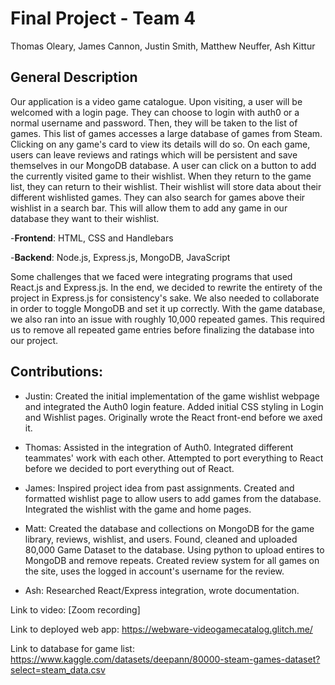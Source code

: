 # Final Project - Team 4
Thomas Oleary, James Cannon, Justin Smith, Matthew Neuffer, Ash Kittur

## General Description

Our application is a video game catalogue. Upon visiting, a user will be welcomed with a login page. They can choose to login with auth0 or a normal username and password. Then, they will be taken to the list of games. This list of games accesses a large database of games from Steam. Clicking on any game's card to view its details will do so. On each game, users can leave reviews and ratings which will be persistent and save themselves in our MongoDB database.
A user can click on a button to add the currently visited game to their wishlist. When they return to the game list, they can return to their wishlist. Their wishlist will store data about their different wishlisted games. They can also search for games above their wishlist in a search bar. This will allow them to add any game in our database they want to their wishlist.

-**Frontend**: HTML, CSS and Handlebars

-**Backend**: Node.js, Express.js, MongoDB, JavaScript

Some challenges that we faced were integrating programs that used React.js and Express.js. In the end, we decided to rewrite the entirety of the project in Express.js for consistency's sake. We also needed to collaborate in order to toggle MongoDB and set it up correctly.
With the game database, we also ran into an issue with roughly 10,000 repeated games. This required us to remove all repeated game entries before finalizing the database into our project.

## Contributions:

- Justin: Created the initial implementation of the game wishlist webpage and integrated the Auth0 login feature.
  Added initial CSS styling in Login and Wishlist pages.
  Originally wrote the React front-end before we axed it.
  
- Thomas: Assisted in the integration of Auth0. Integrated different teammates' work with each other.
  Attempted to port everything to React before we decided to port everything out of React.

- James: Inspired project idea from past assignments.
  Created and formatted wishlist page to allow users to add games from the database.
  Integrated the wishlist with the game and home pages.

- Matt: Created the database and collections on MongoDB for the game library, reviews, wishlist, and users.
  Found, cleaned and uploaded 80,000 Game Dataset to the database. Using python to upload entires to MongoDB and remove repeats.
  Created review system for all games on the site, uses the logged in account's username for the review.

- Ash: Researched React/Express integration, wrote documentation.

Link to video: [Zoom recording]

Link to deployed web app: https://webware-videogamecatalog.glitch.me/

Link to database for game list: https://www.kaggle.com/datasets/deepann/80000-steam-games-dataset?select=steam_data.csv
